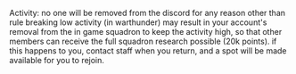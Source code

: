 Activity:
no one will be removed from the discord for any reason other than rule breaking
low activity (in warthunder) may result in your account's removal from the in game squadron to keep the activity high,
	so that other members can receive the full squadron research possible (20k points).  if this
	happens to you, contact staff when you return, and a spot will be made available for you to rejoin.
